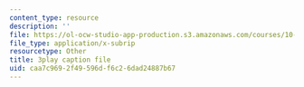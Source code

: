 ```yaml
---
content_type: resource
description: ''
file: https://ol-ocw-studio-app-production.s3.amazonaws.com/courses/10-34-numerical-methods-applied-to-chemical-engineering-fall-2015/caa7c9692f49596df6c26dad24887b67_KkN_Dk3E2yw.srt
file_type: application/x-subrip
resourcetype: Other
title: 3play caption file
uid: caa7c969-2f49-596d-f6c2-6dad24887b67
---
```

